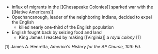 - influx of migrants in the [[Chesapeake Colonies]] sparked war with the [[Native Americans]]
- Opechancanough, leader of the neighboring Indians, decided to expel the English
	- killed nearly one-third of the English population
- English fought back by seizing food and land
	- King James I reacted by making [[Virginia]] a *royal colony* [1]

[1] James A. Henretta, *America's History for the AP Course, 10th Ed.*